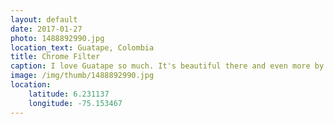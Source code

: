 ```yaml
---
layout: default
date: 2017-01-27
photo: 1488892990.jpg
location_text: Guatape, Colombia
title: Chrome Filter
caption: I love Guatape so much. It's beautiful there and even more by nice weather with a chrome filter on your photos haha
image: /img/thumb/1488892990.jpg
location:
    latitude: 6.231137
    longitude: -75.153467
---
```

